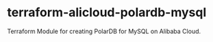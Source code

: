 # terraform-alicloud-polardb-mysql
Terraform Module for creating PolarDB for MySQL on Alibaba Cloud.
